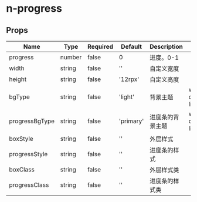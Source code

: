 # n-progress

## Props
| Name | Type | Required | Default | Description | Choices |
| --- | --- | --- | --- | --- | --- |
| progress | number | false | 0 | 进度。0-1 |  | 
| width | string | false | '' | 自定义宽度 |  | 
| height | string | false | '12rpx' | 自定义高度 |  | 
| bgType | string | false | 'light' | 背景主题 | white,black,transparent,nav,default,primary,success,warning,error,custom,link,light,middle,dark,inverse,page,hover,hover-dark,mask,mask-dark,text,text-second,text-third,text-forth,text-inverse,text-place,text-disabled,border,border-light,border-middle,border-dark,none,gradient | 
| progressBgType | string | false | 'primary' | 进度条的背景主题 | white,black,transparent,nav,default,primary,success,warning,error,custom,link,light,middle,dark,inverse,page,hover,hover-dark,mask,mask-dark,text,text-second,text-third,text-forth,text-inverse,text-place,text-disabled,border,border-light,border-middle,border-dark,none,gradient | 
| boxStyle | string | false | '' | 外层样式 |  | 
| progressStyle | string | false | '' | 进度条的样式 |  | 
| boxClass | string | false | '' | 外层样式类 |  | 
| progressClass | string | false | '' | 进度条的样式类 |  | 

